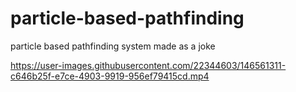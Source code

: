 # particle-based-pathfinding
particle based pathfinding system made as a joke


https://user-images.githubusercontent.com/22344603/146561311-c646b25f-e7ce-4903-9919-956ef79415cd.mp4

